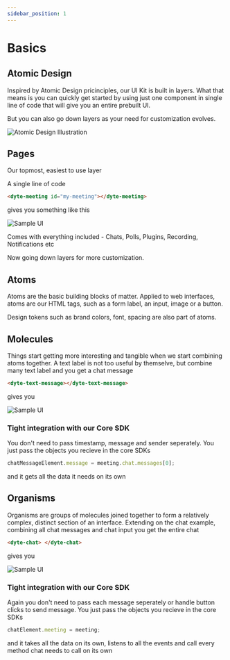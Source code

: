 ```yaml
---
sidebar_position: 1
---
```


# Basics

## Atomic Design

Inspired by Atomic Design pricinciples, our UI Kit is built in layers.
What that means is you can quickly get started by using just one component in single line of code that will give you an entire prebuilt UI.

But you can also go down layers as your need for customization evolves.

![Atomic Design Illustration](/UIKit/Atomic.svg)

## Pages

Our topmost, easiest to use layer

A single line of code

```html
<dyte-meeting id="my-meeting"></dyte-meeting>
```

gives you something like this

![Sample UI](/UIKit_meeting.png)

Comes with everything included - Chats, Polls, Plugins, Recording, Notifications etc

Now going down layers for more customization.

## Atoms

Atoms are the basic building blocks of matter. Applied to web interfaces, atoms are our HTML tags, such as a form label, an input, image or a button.

Design tokens such as brand colors, font, spacing are also part of atoms.

## Molecules

Things start getting more interesting and tangible when we start combining atoms together.
A text label is not too useful by themselve, but combine many text label and you get a chat message

```html
<dyte-text-message></dyte-text-message>
```

gives you

![Sample UI](/UIKit_chat.png)

### Tight integration with our Core SDK

You don't need to pass timestamp, message and sender seperately. You just pass the objects you recieve in the core SDKs

```js
chatMessageElement.message = meeting.chat.messages[0];
```

and it gets all the data it needs on its own

## Organisms

Organisms are groups of molecules joined together to form a relatively complex, distinct section of an interface.
Extending on the chat example, combining all chat messages and chat input you get the entire chat

```html
<dyte-chat> </dyte-chat>
```

gives you

![Sample UI](/UIKit_chatview.png)

### Tight integration with our Core SDK

Again you don't need to pass each message seperately or handle button clicks to send message. You just pass the objects you recieve in the core SDKs

```js
chatElement.meeting = meeting;
```

and it takes all the data on its own, listens to all the events and call every method chat needs to call on its own
